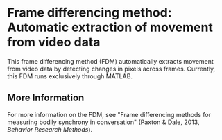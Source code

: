 # Frame differencing method: Automatic extraction of movement from video data

This frame differencing method (FDM) automatically extracts movement from video data by detecting changes in pixels across frames. Currently, this FDM runs exclusively through MATLAB.

## More Information
For more information on the FDM, see "Frame differencing methods for measuring bodily synchrony in conversation" (Paxton & Dale, 2013, *Behavior Research Methods*).

